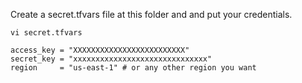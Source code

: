 Create a secret.tfvars file at this folder and and put your credentials.
```
vi secret.tfvars
```
```
access_key = "XXXXXXXXXXXXXXXXXXXXXXXXX"
secret_key = "xxxxxxxxxxxxxxxxxxxxxxxxxxxxxx"
region     = "us-east-1" # or any other region you want
```
